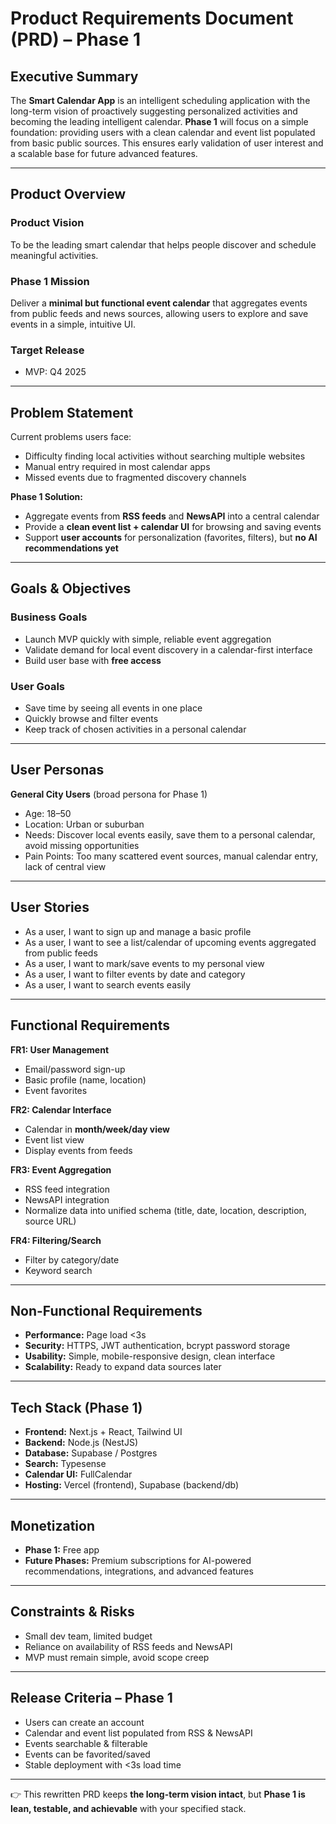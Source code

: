 
# Product Requirements Document (PRD) – Phase 1

## Executive Summary

The **Smart Calendar App** is an intelligent scheduling application with the long-term vision of proactively suggesting personalized activities and becoming the leading intelligent calendar.
**Phase 1** will focus on a simple foundation: providing users with a clean calendar and event list populated from basic public sources. This ensures early validation of user interest and a scalable base for future advanced features.

---

## Product Overview

### Product Vision

To be the leading smart calendar that helps people discover and schedule meaningful activities.

### Phase 1 Mission

Deliver a **minimal but functional event calendar** that aggregates events from public feeds and news sources, allowing users to explore and save events in a simple, intuitive UI.

### Target Release

* MVP: Q4 2025

---

## Problem Statement

Current problems users face:

* Difficulty finding local activities without searching multiple websites
* Manual entry required in most calendar apps
* Missed events due to fragmented discovery channels

**Phase 1 Solution:**

* Aggregate events from **RSS feeds** and **NewsAPI** into a central calendar
* Provide a **clean event list + calendar UI** for browsing and saving events
* Support **user accounts** for personalization (favorites, filters), but **no AI recommendations yet**

---

## Goals & Objectives

### Business Goals

* Launch MVP quickly with simple, reliable event aggregation
* Validate demand for local event discovery in a calendar-first interface
* Build user base with **free access**

### User Goals

* Save time by seeing all events in one place
* Quickly browse and filter events
* Keep track of chosen activities in a personal calendar

---

## User Personas

**General City Users** (broad persona for Phase 1)

* Age: 18–50
* Location: Urban or suburban
* Needs: Discover local events easily, save them to a personal calendar, avoid missing opportunities
* Pain Points: Too many scattered event sources, manual calendar entry, lack of central view

---

## User Stories

* As a user, I want to sign up and manage a basic profile
* As a user, I want to see a list/calendar of upcoming events aggregated from public feeds
* As a user, I want to mark/save events to my personal view
* As a user, I want to filter events by date and category
* As a user, I want to search events easily

---

## Functional Requirements

**FR1: User Management**

* Email/password sign-up
* Basic profile (name, location)
* Event favorites

**FR2: Calendar Interface**

* Calendar in **month/week/day view**
* Event list view
* Display events from feeds

**FR3: Event Aggregation**

* RSS feed integration
* NewsAPI integration
* Normalize data into unified schema (title, date, location, description, source URL)

**FR4: Filtering/Search**

* Filter by category/date
* Keyword search

---

## Non-Functional Requirements

* **Performance:** Page load <3s
* **Security:** HTTPS, JWT authentication, bcrypt password storage
* **Usability:** Simple, mobile-responsive design, clean interface
* **Scalability:** Ready to expand data sources later

---

## Tech Stack (Phase 1)

* **Frontend:** Next.js + React, Tailwind UI
* **Backend:** Node.js (NestJS)
* **Database:** Supabase / Postgres
* **Search:** Typesense
* **Calendar UI:** FullCalendar
* **Hosting:** Vercel (frontend), Supabase (backend/db)

---

## Monetization

* **Phase 1:** Free app
* **Future Phases:** Premium subscriptions for AI-powered recommendations, integrations, and advanced features

---

## Constraints & Risks

* Small dev team, limited budget
* Reliance on availability of RSS feeds and NewsAPI
* MVP must remain simple, avoid scope creep

---

## Release Criteria – Phase 1

* Users can create an account
* Calendar and event list populated from RSS & NewsAPI
* Events searchable & filterable
* Events can be favorited/saved
* Stable deployment with <3s load time

---

👉 This rewritten PRD keeps **the long-term vision intact**, but **Phase 1 is lean, testable, and achievable** with your specified stack.
